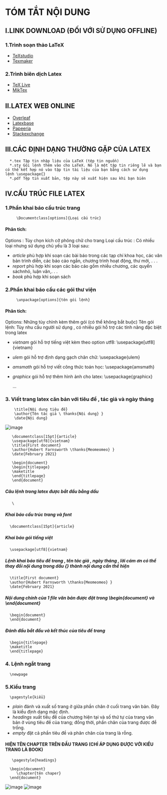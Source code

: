 # TÓM TẮT NỘI DUNG
## I.LINK DOWNLOAD (ĐỐI VỚI SỬ DỤNG OFFLINE)
### 1.Trình soạn thảo LaTeX
   - [TeXstudio](https://www.texstudio.org/)
   - [Texmaker](https://www.xm1math.net/texmaker/)
### 2.Trình biên dịch Latex
   - [TeX Live](https://www.tug.org/texlive/acquire-netinstall.html)
   - [MikTex](https://miktex.org/)
## II.LATEX WEB ONLINE
   - [Overleaf](https://www.overleaf.com/)
   - [Latexbase](https://latexbase.com/)
   - [Papeeria](https://papeeria.com/)
   - [Stackexchange](https://tex.stackexchange.com/)
## III.CÁC ĐỊNH DẠNG THƯỜNG GẶP CỦA LATEX
      *.tex Tập tin nhập liệu của LaTeX (tệp tin nguồn)
      *.sty Gói lệnh thêm vào cho LaTeX. Nó là một tập tin riêng lẽ và bạn có thể kết hợp nó vào tập tin tài liệu của bạn bằng cách sử dụng lệnh \usepackage{}
      *.pdf Tệp tin xuất bản, tệp này sẽ xuất hiện sau khi bạn biên
## IV.CẤU TRÚC FILE LATEX
   ### 1.Phần khai báo cấu trúc trang
         \Documentclass[options]{Loại cấu trúc}
   #### Phân tích:
   Options : Tùy chọn kích cỡ phông chữ cho trang
   Loại cấu trúc : Có nhiều loại nhưng sử dụng chủ yếu là 3 loại sau:
   - *article* phù hợp khi soạn các bài báo trong các tạp chí khoa học, các văn bản trình diễn, các báo cáo ngắn, chương trình hoạt động, thư mời, . . .
   - *report* phù hợp khi soạn các báo cáo gồm nhiều chương, các quyển sáchnhỏ, luận văn,. . .
   - *book* phù hợp khi soạn sách
   ### 2.Phần khai báo cấu các gói thư viện 
         \unpackage[options]{tên gói lệnh}
   #### Phân tích:
   Options: Những tùy chỉnh kèm thêm gói (có thể không bắt buộc)
   Tên gói lệnh: Tùy nhu cầu người sử dụng , có nhiều gói hỗ trợ các tính năng đặc biệt trong latex
   - *vietnam* gói hỗ trợ tiếng việt kèm theo option utf8:  \usepackage[utf8]{vietnam}
   - *ulem* gói hỗ trợ định dạng gạch chân chữ: \usepackage{ulem}
   - *amsmath* gói hỗ trợ viết công thức toán học: \usepackage{amsmath}
   - *graphicx* gói hỗ trợ thêm hình ảnh cho latex: \usepackage{graphicx}
  
       ...
   ### 3. Viết trang latex căn bản với tiêu đề , tác giả và ngày tháng
        
        \title{Nội dung tiêu đề}
        \author{Tên tác giả \ thanks{Nội dung} }
        \date{Nội dung}
        
   ![image](https://user-images.githubusercontent.com/79437149/119212209-0210de80-bae1-11eb-9614-a9ee30964cc1.png)
   
       \documentclass[15pt]{article}
       \usepackage[utf8]{vietnam}
       \title{First document}
       \author{Hubert Farnsworth \thanks{Meomeomeo} }
       \date{February 2021}

       \begin{document}   
       \begin{titlepage} 
       \maketitle
       \end{titlepage}
       \end{document}
   ##### Câu lệnh trong latex được bắt đầu bằng dấu 
       \
   ##### Khai báo cấu trúc trang và font
      \documentclass[15pt]{article}
   ##### Khai báo gói tiếng việt
      \usepackage[utf8]{vietnam}
   ##### Lệnh khai báo tiêu đề trang , tên tác giả , ngày tháng , lời cám ơn có thể thay đổi nội dung trong dấu {} thành nội dung cần thể hiện
      \title{First document}
      \author{Hubert Farnsworth \thanks{Meomeomeo} }
      \date{February 2021}
   ##### Nội dung chính của 1 file văn bản được đặt trong *\begin{document}* và *\end{document}*
      \begin{document}   
      \end{document}
   ##### Đánh đấu bắt đầu và kết thúc của tiêu đề trang   
      \begin{titlepage} 
      \maketitle
      \end{titlepage}
   ### 4. Lệnh ngắt trang
      \newpage
   ### 5.Kiểu trang
      \pagestyle{kiểu}
   - *plain* đánh và xuất số trang ở giữa phần chân ở cuối trang văn bản. Đây là kiểu định dạng mặc định.
   - *headings* xuất tiêu đề của chương hiện tại và số thứ tự của trang văn bản ở vùng tiêu đề của trang; đồng thời, phần chân của trang được để trống.
   - *empty* đặt cả phần tiêu đề và phân chân của trang là rỗng.
   #### HIỆN TÊN CHAPTER TRÊN ĐẦU TRANG (CHỈ ÁP DỤNG ĐƯỢC VỚI KIỂU TRANG LÀ BOOK)
       \pagestyle{headings}

      \begin{document}
         \chapter{tên chaper}
      \end{document}
   ![image](https://user-images.githubusercontent.com/79437149/119212602-b4e23c00-bae3-11eb-9b22-008d9beb4d9d.png)
   ![image](https://user-images.githubusercontent.com/79437149/119212609-bad81d00-bae3-11eb-9bbe-d4b2a78a6ac0.png)
   

  

   

      



      
   
         
  

      
   
   

   
   





   

   
   

 


   
    

